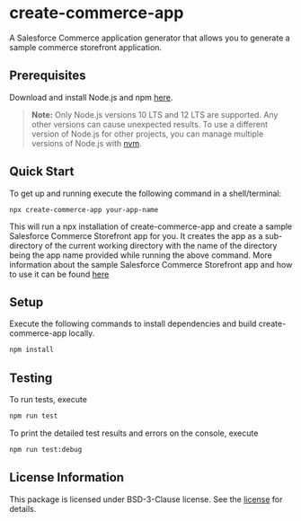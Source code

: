 # create-commerce-app
A Salesforce Commerce application generator that allows you to generate a sample commerce storefront application.

## Prerequisites
Download and install Node.js and npm [here](https://nodejs.org/en/download/).
​
> **Note:** Only Node.js versions 10 LTS and 12 LTS are supported. Any other versions can cause unexpected results. To use a different version of Node.js for other projects, you can manage multiple versions of Node.js with [nvm](https://github.com/nvm-sh/nvm).

## Quick Start

To get up and running execute the following command in a shell/terminal:

```
npx create-commerce-app your-app-name
```

This will run a npx installation of create-commerce-app and create a sample Salesforce Commerce Storefront app for you. It creates the app as a sub-directory of the current working directory with the name of the directory being the app name provided while running the above command. More information about the sample Salesforce Commerce Storefront app and how to use it can be found [here](https://github.com/SalesforceCommerceCloud/sfcc-sample-apps)

## Setup

Execute the following commands to install dependencies and build create-commerce-app locally.

```bash
npm install
```

## Testing

To run tests, execute
```bash
npm run test
```
To print the detailed test results and errors on the console, execute
```bash
npm run test:debug
```

## License Information
This package is licensed under BSD-3-Clause license. See the [license](./LICENSE.txt) for details.